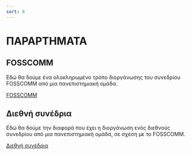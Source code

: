 ```yaml
---
sort: 8
---
```


# ΠΑΡΑΡΤΗΜΑΤΑ

## FOSSCOMM

Εδώ θα δούμε ένα ολοκληρωμένο τρόπο διοργάνωσης του συνεδρίου FOSSCOMM από μια πανεπιστημιακή ομάδα.

[FOSSCOMM](8.1.FOSSCOMM.html)

## Διεθνή συνέδρια

Εδώ θα δούμε την διαφορά που έχει η διοργάνωση ενός διεθνούς συνεδρίου από μια πανεπιστημιακή ομάδα, σε σχέση με το FOSSCOMM.

[Διεθνή συνέδρια](8.2.diethni-sinedria.html)
